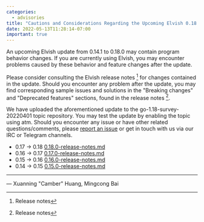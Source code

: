```yaml
---
categories:
  - advisories
title: "Cautions and Considerations Regarding the Upcoming Elvish 0.18.0 Update"
date: 2022-05-13T11:28:14-07:00
important: true
---
```


An upcoming Elvish update from 0.14.1 to 0.18.0 may contain program behavior
changes. If you are currently using Elvish, you may encounter problems caused
by these behavior and feature changes after the update.

Please consider consulting the Elvish release notes [^1] for changes contained
in the update. Should you encounter any problem after the update, you may find
corresponding sample issues and solutions in the "Breaking changes" and
"Deprecated features" sections, found in the release notes [^1].

We have uploaded the aforementioned update to the go-1.18-survey-20220401 topic
repository. You may test the update by enabling the topic using atm. Should you
encounter any issue or have other related questions/comments, please
[report an issue](https://github.com/AOSC-Dev/aosc-os-abbs/issues/new?assignees=&labels=&template=bug-report.yml)
or get in touch with us via our IRC or Telegram channels.

[^1]: Release notes
- 0.17 -> 0.18 [0.18.0-release-notes.md](https://github.com/elves/elvish/blob/v0.18.0/0.18.0-release-notes.md)
- 0.16 -> 0.17 [0.17.0-release-notes.md](https://github.com/elves/elvish/blob/v0.18.0/website/blog/0.17.0-release-notes.md) 
- 0.15 -> 0.16 [0.16.0-release-notes.md](https://github.com/elves/elvish/blob/v0.18.0/website/blog/0.16.0-release-notes.md) 
- 0.14 -> 0.15 [0.15.0-release-notes.md](https://github.com/elves/elvish/blob/v0.18.0/website/blog/0.15.0-release-notes.md)

---

— Xuanning "Camber" Huang, Mingcong Bai
